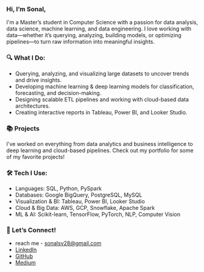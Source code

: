 ### Hi, I’m Sonal,
I'm a Master’s student in Computer Science with a passion for data analysis, data science, machine learning, and data engineering. I love working with data—whether it’s querying, analyzing, building models, or optimizing pipelines—to turn raw information into meaningful insights.

  ### 🔍 What I Do: 
- Querying, analyzing, and visualizing large datasets to uncover trends and drive insights.
- Developing machine learning & deep learning models for classification, forecasting, and decision-making.
- Designing scalable ETL pipelines and working with cloud-based data architectures.
- Creating interactive reports in Tableau, Power BI, and Looker Studio.

### 📚 Projects
I've worked on everything from data analytics and business intelligence to deep learning and cloud-based pipelines. Check out my portfolio for some of my favorite projects!

### 🛠️ Tech I Use:
- Languages: SQL, Python, PySpark
- Databases: Google BigQuery, PostgreSQL, MySQL
- Visualization & BI: Tableau, Power BI, Looker Studio
- Cloud & Big Data: AWS, GCP, Snowflake, Apache Spark
- ML & AI: Scikit-learn, TensorFlow, PyTorch, NLP, Computer Vision

### 👋 Let’s Connect!
- reach me - sonalsv28@gmail.com
- [LinkedIn](https://www.linkedin.com/in/sonalshah2807/)
- [GitHub](https://github.com/sonalvshah)
- [Medium](https://medium.com/@shahsv28)


<!---
sonalvshah/sonalvshah is a ✨ special ✨ repository because its `README.md` (this file) appears on your GitHub profile.
You can click the Preview link to take a look at your changes.
--->
